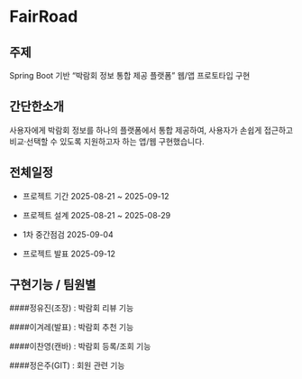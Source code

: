 # FairRoad

## 주제

Spring Boot 기반 “박람회 정보 통합 제공 플랫폼” 웹/앱 프로토타입 구현

## 간단한소개


사용자에게 박람회 정보를 하나의 플랫폼에서 통합 제공하여, 사용자가 손쉽게 접근하고 비교·선택할 수 있도록 지원하고자 하는 앱/웹 구현했습니다.


## 전체일정


- 프로젝트 기간
2025-08-21 ~ 2025-09-12


- 프로젝트 설계
2025-08-21 ~ 2025-08-29


- 1차 중간점검
2025-09-04


- 프로젝트 발표
2025-09-12



## 구현기능 / 팀원별


####정유진(조장) : 박람회 리뷰 기능


####이겨레(발표) : 박람회 추천 기능


####이찬영(캔바) : 박람회 등록/조회 기능


####정은주(GIT) : 회원 관련 기능
